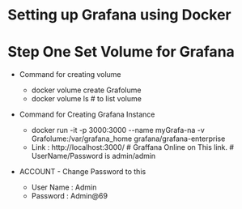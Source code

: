 # Setting up Grafana using Docker

# Step One Set Volume for Grafana
- Command for creating volume
    - docker volume create Grafolume
    - docker volume ls   # to list volume

- Command for Creating Grafana Instance
    - docker run -it -p 3000:3000 --name myGrafa-na -v Grafolume:/var/grafana_home grafana/grafana-enterprise
    - Link : http://localhost:3000/   # Graffana Online on This link. # UserName/Password is admin/admin
    
- ACCOUNT - Change Password to this
    - User Name : Admin
    - Password : Admin@69
